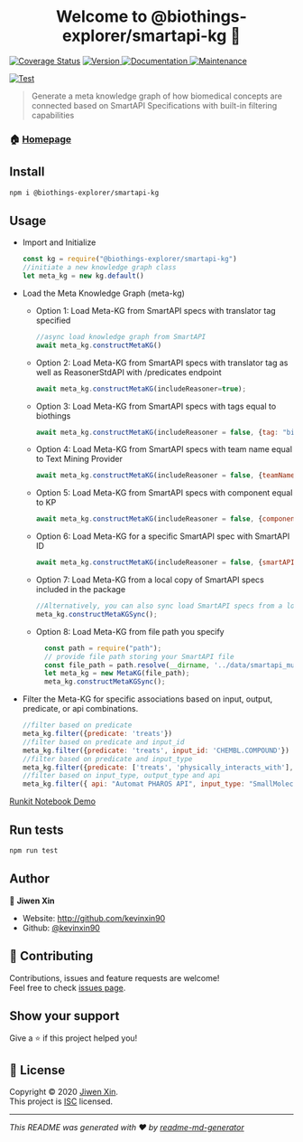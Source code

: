 <h1 align="center">Welcome to @biothings-explorer/smartapi-kg 👋</h1>

<p>
  
  <a href='https://coveralls.io/github/biothings/smartapi-kg.js'><img src='https://coveralls.io/repos/github/biothings/smartapi-kg.js/badge.svg' alt='Coverage Status' /></a>
  <a href="https://www.npmjs.com/package/@biothings-explorer/smartapi-kg" target="_blank">
    <img alt="Version" src="https://img.shields.io/npm/v/@biothings-explorer/smartapi-kg.svg">
  </a>
  <a href="https://github.com/biothings/smartapi-kg.js#readme" target="_blank">
    <img alt="Documentation" src="https://img.shields.io/badge/documentation-yes-brightgreen.svg" />
  </a>
  <a href="https://github.com/biothings/smartapi-kg.js/graphs/commit-activity" target="_blank">
    <img alt="Maintenance" src="https://img.shields.io/badge/Maintained%3F-yes-green.svg" />
  </a>
</p>

[![Test](https://github.com/biothings/smartapi-kg.js/actions/workflows/test.yml/badge.svg)](https://github.com/biothings/smartapi-kg.js/actions/workflows/test.yml)
> Generate a meta knowledge graph of how biomedical concepts are connected based on SmartAPI Specifications with built-in filtering capabilities

### 🏠 [Homepage](https://github.com/biothings/smartapi-kg.js#readme)

## Install

```sh
npm i @biothings-explorer/smartapi-kg
```

## Usage

- Import and Initialize

    ```javascript
    const kg = require("@biothings-explorer/smartapi-kg")
    //initiate a new knowledge graph class
    let meta_kg = new kg.default()
    ```

- Load the Meta Knowledge Graph (meta-kg)

  - Option 1: Load Meta-KG from SmartAPI specs with translator tag specified

    ```javascript
    //async load knowledge graph from SmartAPI
    await meta_kg.constructMetaKG()
    ```

  - Option 2: Load Meta-KG from SmartAPI specs with translator tag as well as ReasonerStdAPI with /predicates endpoint

    ```javascript
    await meta_kg.constructMetaKG(includeReasoner=true);
    ```
  
  - Option 3: Load Meta-KG from SmartAPI specs with tags equal to biothings

    ```javascript
    await meta_kg.constructMetaKG(includeReasoner = false, {tag: "biothings"});
    ```

  - Option 4: Load Meta-KG from SmartAPI specs with team name equal to Text Mining Provider

    ```javascript
    await meta_kg.constructMetaKG(includeReasoner = false, {teamName: "Text Mining Provider"});
    ```

  - Option 5: Load Meta-KG from SmartAPI specs with component equal to KP

    ```javascript
    await meta_kg.constructMetaKG(includeReasoner = false, {component: "KP"});
    ```

  - Option 6: Load Meta-KG for a specific SmartAPI spec with SmartAPI ID

    ```javascript
    await meta_kg.constructMetaKG(includeReasoner = false, {smartAPIID: "5076f09382b38d56a77e376416b634ca"});
    ```

  - Option 7: Load Meta-KG from a local copy of SmartAPI specs included in the package

    ```javascript
    //Alternatively, you can also sync load SmartAPI specs from a local copy within the package
    meta_kg.constructMetaKGSync();
    ```

  - Option 8: Load Meta-KG from file path you specify

    ```javascript
      const path = require("path");
      // provide file path storing your SmartAPI file
      const file_path = path.resolve(__dirname, '../data/smartapi_multiomics_kp_query.json');
      let meta_kg = new MetaKG(file_path);
      meta_kg.constructMetaKGSync();
    ```


- Filter the Meta-KG for specific associations based on input, output, predicate, or api combinations.

    ```javascript
    //filter based on predicate
    meta_kg.filter({predicate: 'treats'})
    //filter based on predicate and input_id
    meta_kg.filter({predicate: 'treats', input_id: 'CHEMBL.COMPOUND'})
    //filter based on predicate and input_type
    meta_kg.filter({predicate: ['treats', 'physically_interacts_with'], input_type: 'SmallMolecule'})
    //filter based on input_type, output_type and api
    meta_kg.filter({ api: "Automat PHAROS API", input_type: "SmallMolecule", output_type: "Gene" });

    ```

[Runkit Notebook Demo](https://runkit.com/kevinxin90/smartapi-kg-demo)

## Run tests

```sh
npm run test
```

## Author

👤 **Jiwen Xin**

* Website: http://github.com/kevinxin90
* Github: [@kevinxin90](https://github.com/kevinxin90)

## 🤝 Contributing

Contributions, issues and feature requests are welcome!<br />Feel free to check [issues page](https://github.com/biothings/smartapi-kg.js/issues).

## Show your support

Give a ⭐️ if this project helped you!

## 📝 License

Copyright © 2020 [Jiwen Xin](https://github.com/kevinxin90).<br />
This project is [ISC](https://github.com/biothings/smartapi-kg.js/blob/main/LICENSE) licensed.

***
_This README was generated with ❤️ by [readme-md-generator](https://github.com/kefranabg/readme-md-generator)_